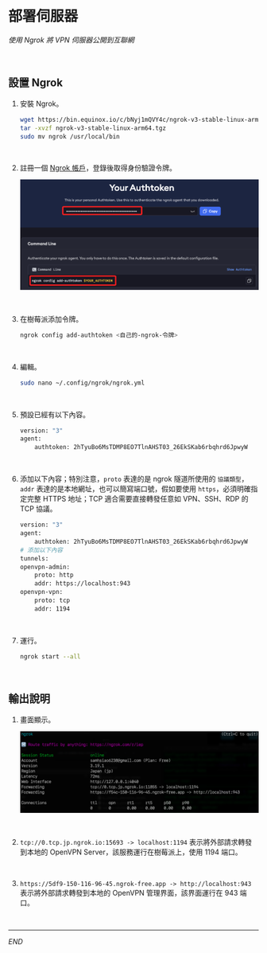 # 部署伺服器 

_使用 Ngrok 將 VPN 伺服器公開到互聯網_

<br>

## 設置 Ngrok

1. 安裝 Ngrok。

    ```bash
    wget https://bin.equinox.io/c/bNyj1mQVY4c/ngrok-v3-stable-linux-arm64.tgz
    tar -xvzf ngrok-v3-stable-linux-arm64.tgz
    sudo mv ngrok /usr/local/bin
    ```

<br>

2. 註冊一個 [Ngrok 帳戶](https://ngrok.com/)，登錄後取得身份驗證令牌。

    ![](images/img_19.png)

<br>

3. 在樹莓派添加令牌。

    ```bash
    ngrok config add-authtoken <自己的-ngrok-令牌>
    ```

<br>

4. 編輯。

    ```bash
    sudo nano ~/.config/ngrok/ngrok.yml
    ```

<br>

5. 預設已經有以下內容。

    ```bash
    version: "3"
    agent:
        authtoken: 2hTyuBo6MsTDMP8EO7TlnAHST03_26EkSKab6rbqhrd6JpwyW
    ```

<br>

6. 添加以下內容；特別注意，`proto` 表達的是 ngrok 隧道所使用的 `協議類型`，`addr` 表達的是本地網址，也可以簡寫端口號，假如要使用 `https`，必須明確指定完整 HTTPS 地址；TCP 適合需要直接轉發任意如 VPN、SSH、RDP 的 TCP 協議。

    ```bash
    version: "3"
    agent:
        authtoken: 2hTyuBo6MsTDMP8EO7TlnAHST03_26EkSKab6rbqhrd6JpwyW
    # 添加以下內容
    tunnels:
    openvpn-admin:
        proto: http
        addr: https://localhost:943
    openvpn-vpn:
        proto: tcp
        addr: 1194
    ```

<br>

7. 運行。

    ```bash
    ngrok start --all
    ```

<br>

## 輸出說明

1. 畫面顯示。

    ![](images/img_14.png)

<br>

2. `tcp://0.tcp.jp.ngrok.io:15693 -> localhost:1194` 表示將外部請求轉發到本地的 OpenVPN Server，該服務運行在樹莓派上，使用 1194 端口。

<br>

3. `https://5df9-150-116-96-45.ngrok-free.app -> http://localhost:943` 表示將外部請求轉發到本地的 OpenVPN 管理界面，該界面運行在 943 端口。

<br>

___

_END_